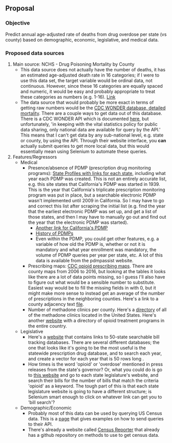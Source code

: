 ## Proposal

### Objective
Predict annual age-adjusted rate of deaths from drug overdose per state (vs county) based on demographic, economic, legislative, and medical data.

### Proposed data sources
1. Main source: NCHS - Drug Poisoning Mortality by County
	* This data source does not actually have the number of deaths, it has an estimated age-adjusted death rate in 16 categories; if I were to use this data set, the target variable would be ordinal data, not continuous. However, since these 16 categories are equally spaced and numeric, it would be easy and probably appropriate to treat these categories as numbers (e.g. 1-16). [Link](https://data.cdc.gov/NCHS/NCHS-Drug-Poisoning-Mortality-by-County-United-Sta/p56q-jrxg)
	* The data source that would probably be more exact in terms of getting raw numbers would be the [CDC WONDER database, detailed mortality](https://wonder.cdc.gov/ucd-icd10.html). There are a couple ways to get data out of this database. There is a CDC WONDER API which is documented [here](https://wonder.cdc.gov/wonder/help/WONDER-API.html), but unfortunately, 'in keeping with the vital statistics policy for public data sharing, only national data are available for query by the API.' This means that I can't get data by any sub-national level, e.g. state or county, by using the API. Through their website interface, you **can** actually submit queries to get more local data, but this would essentially mean using Selenium to automate these queries.
2. Features/Regressors
	* Medical
		* Presence/absence of PDMP (prescription drug monitoring programs): [State Profiles with links for each state](http://www.pdmpassist.org/content/state-profiles), including what year each PDMP was created. This is not an entirely accurate list, e.g. this site states that California's PDMP was started in 1939. This is the year that California's triplicate prescription monitoring program was put in place, but a searchable electronic PDMP wasn't implemented until 2009 in California. So I may have to go and correct this list after scraping the initial list (e.g. find the year that the earliest electronic PDMP was set up, and get a list of those states, and then I may have to manually go out and find out the year that the electronic PDMP was started).
			* [Another link for California's PDMP](https://www.deadiversion.usdoj.gov/mtgs/pharm_awareness/conf_2013/august_2013/san_diego/small.pdf)
			* [History of PDMPs](http://www.pdmpassist.org/pdf/PPTs/LE2012/1_Giglio_HistoryofPDMPs.pdf)
			* Even within the PDMP, you could get other features, e.g. a variable of how old the PDMP is, whether or not it is mandatory and what year enrollment was mandatory, the volume of PDMP queries per year per state, etc. A lot of this data is available from the pdmpassist website.
		* Prescribing maps: [CDC opioid prescribing maps](https://www.cdc.gov/drugoverdose/maps/rxrate-maps.html). There are county maps from 2006 to 2016, but looking at the tables it looks like there are a lot of data points missing, so I guess I'll also have to figure out what would be a sensible number to substitute. Easiest way would be to fill the missing fields in with 0, but it might make more sense to instead get an average of the number of prescriptions in the neighboring counties. Here's a link to a county adjacency text [file](https://www.census.gov/geo/reference/county-adjacency.html).
		* Number of methadone clinics per county. Here's a [directory](http://www.opiateaddictionresource.com/treatment/methadone_clinic_directory) of all of the methadone clinics located in the United States. Here's another [website](https://dpt2.samhsa.gov/treatment/directory.aspx) with a directory of opioid treatment programs in the entire country.
	* Legislative
		* Here's a [website](http://www.ncsl.org/research/telecommunications-and-information-technology/ncsl-50-state-searchable-bill-tracking-databases.aspx) that contains links to 50-state searchable bill tracking databases. There are several different databases; the one that looks like it's going to be the most useful is the statewide prescription drug database, and to search each year, and create a vector for each year that is 50 rows long .
		* How times is the word 'opioid' or 'overdose' mentioned in press releases from the state's governor? Or, what you could do is go to [this website](https://www.congress.gov/state-legislature-websites) and go to each state legislature's website, and search their bills for the number of bills that match the criteria 'opioid' as a keyword. The tough part of this is that each state legislature website is going to have a different structure; is Selenium smart enough to click on whatever link can get you to 'bill search'?
	* Demographic/Economic
		* Probably most of this data can be used by querying US Census data. This is a [page](https://www.census.gov/data/developers/guidance/api-user-guide/query-examples.html) that gives examples on how to send queries to their API.
		* There's already a website called [Census Reporter](https://censusreporter.org/) that already has a github repository on methods to use to get census data.
